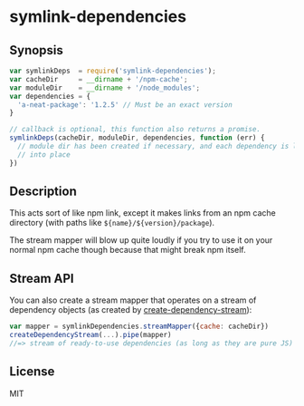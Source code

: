 # symlink-dependencies

## Synopsis

```javascript
var symlinkDeps  = require('symlink-dependencies');
var cacheDir     = __dirname + '/npm-cache';
var moduleDir    = __dirname + '/node_modules';
var dependencies = {
  'a-neat-package': '1.2.5' // Must be an exact version
}

// callback is optional, this function also returns a promise.
symlinkDeps(cacheDir, moduleDir, dependencies, function (err) {
  // module dir has been created if necessary, and each dependency is linked
  // into place
})
```

## Description

This acts sort of like npm link, except it makes links from an npm cache
directory (with paths like `${name}/${version}/package`).

The stream mapper will blow up quite loudly if you try to use it on your normal
npm cache though because that might break npm itself.

## Stream API

You can also create a stream mapper that operates on a stream of dependency
objects (as created by
[create-dependency-stream](https://github.com/grncdr/create-dependency-stream)):

```javascript
var mapper = symlinkDependencies.streamMapper({cache: cacheDir})
createDependencyStream(...).pipe(mapper)
//=> stream of ready-to-use dependencies (as long as they are pure JS)
```

## License

MIT
